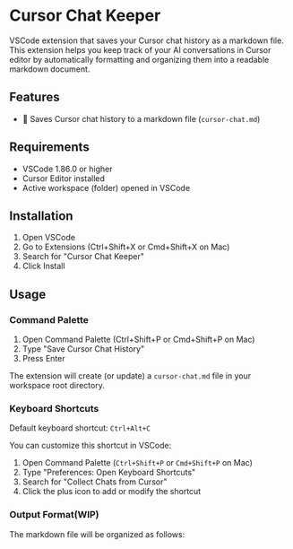 # Cursor Chat Keeper

VSCode extension that saves your Cursor chat history as a markdown file. This extension helps you keep track of your AI conversations in Cursor editor by automatically formatting and organizing them into a readable markdown document.

## Features

- 💾 Saves Cursor chat history to a markdown file (`cursor-chat.md`)

## Requirements

- VSCode 1.86.0 or higher
- Cursor Editor installed
- Active workspace (folder) opened in VSCode

## Installation

1. Open VSCode
2. Go to Extensions (Ctrl+Shift+X or Cmd+Shift+X on Mac)
3. Search for "Cursor Chat Keeper"
4. Click Install

## Usage

### Command Palette

1. Open Command Palette (Ctrl+Shift+P or Cmd+Shift+P on Mac)
2. Type "Save Cursor Chat History"
3. Press Enter

The extension will create (or update) a `cursor-chat.md` file in your workspace root directory.

### Keyboard Shortcuts

Default keyboard shortcut: `Ctrl+Alt+C`

You can customize this shortcut in VSCode:

1. Open Command Palette (`Ctrl+Shift+P` or `Cmd+Shift+P` on Mac)
2. Type "Preferences: Open Keyboard Shortcuts"
3. Search for "Collect Chats from Cursor"
4. Click the plus icon to add or modify the shortcut

### Output Format(WIP)

The markdown file will be organized as follows:
